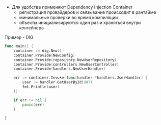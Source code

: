 * Для удобства применяют Dependency Injection Container
    * регистрация провайдеров и связывание происходит в рантайме
    * минимальные проверки во время компиляции
    * объекты инициализируются один раз и храняться внутри контейнера

Пример - DIG

```go
func main() {
	container := dig.New()
	container.Provide(NewConfig)
	container.Provide(repository.NewUserRepository)
	container.Provide(controllers.NewUserController)
	container.Provide(handlers.NewUserHandler)

	err := container.Invoke(func(handler *handlers.UserHandler) {
		user := handler.GetUserById(987)
		fmt.Println(user)
	})

	if err != nil {
		panic(err)
	}

}
```